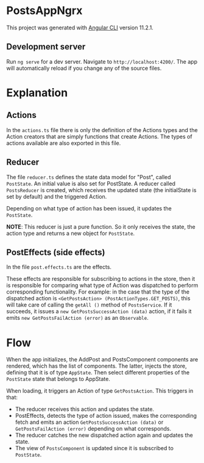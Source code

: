# PostsAppNgrx

This project was generated with [Angular CLI](https://github.com/angular/angular-cli) version 11.2.1.

## Development server

Run `ng serve` for a dev server. Navigate to `http://localhost:4200/`. The app will automatically reload if you change any of the source files.

# Explanation

## Actions
In the `actions.ts` file there is only the definition of the Actions types and the Action creators that are simply functions that create Actions.
The types of actions available are also exported in this file.

## Reducer
The file `reducer.ts` defines the state data model for "Post", called `PostState`.
An initial value is also set for PostState.
A reducer called `PostsReducer` is created, which receives the updated state (the initialState is set by default) and the triggered Action.

Depending on what type of action has been issued, it updates the `PostState`.

**NOTE**: This reducer is just a pure function. So it only receives the state, the action type and returns a new object for `PostState`.

## PostEffects (side effects)
In the file `post.effects.ts` are the effects.

These effects are responsible for subscribing to actions in the store, then it is responsible for comparing what type of Action was dispatched to perform corresponding functionality.
For example: in the case that the type of the dispatched action is `<GetPostsAction> (PostActionTypes.GET_POSTS)`, this will take care of calling the `getAll ()` method of `PostsService`. If it succeeds, it issues a `new GetPostsSuccessAction (data)` action, if it fails it emits `new GetPostsFailAction (error)` as an `Observable`.

# Flow

When the app initializes, the AddPost and PostsComponent components are rendered, which has the list of components.
The latter, injects the store, defining that it is of type `AppState`.
Then select different properties of the `PostState` state that belongs to AppState.

When loading, it triggers an Action of type `GetPostsAction`.
This triggers in that:
* The reducer receives this action and updates the state.
* PostEffects, detects the type of action issued, makes the corresponding fetch and emits an action `GetPostsSuccessAction (data)` or `GetPostsFailAction (error)` depending on what corresponds.
* The reducer catches the new dispatched action again and updates the state.
* The view of `PostsComponent` is updated since it is subscribed to `PostState`.
